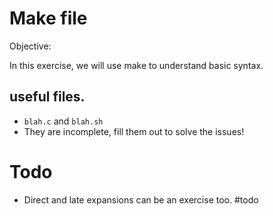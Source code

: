 # Make file

Objective:

In this exercise, we will use make to understand basic syntax.

## useful files.
* `blah.c` and `blah.sh`
* They are incomplete, fill them out to solve the issues!



# Todo 
* Direct and late expansions can be an exercise too. #todo